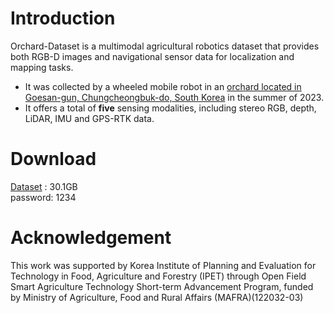 # Introduction
Orchard-Dataset is a multimodal agricultural robotics dataset that provides both RGB-D images and navigational sensor data for localization and mapping tasks.
- It was collected by a wheeled mobile robot in an [orchard located in Goesan-gun, Chungcheongbuk-do, South Korea](https://www.google.co.kr/maps/place/%EC%B6%A9%EC%B2%AD%EB%B6%81%EB%8F%84+%EA%B4%B4%EC%82%B0%EA%B5%B0+%EB%B6%88%EC%A0%95%EB%A9%B4+%EC%95%B5%EC%B2%9C%EB%A6%AC+542-1/data=!3m2!1e3!4b1!4m6!3m5!1s0x35649273c2d74c27:0x10d6109892c3a95b!8m2!3d36.8987613!4d127.8019698!16s%2Fg%2F11bz5lsvc1?hl=ko&entry=ttu) in the summer of 2023.
- It offers a total of **five** sensing modalities, including stereo RGB, depth, LiDAR, IMU and GPS-RTK data.

# Download
[Dataset](http://gofile.me/4OJIC/H6jnM7TZ1) : 30.1GB\
password: 1234

# Acknowledgement
This work was supported by Korea Institute of Planning and Evaluation for Technology in Food, Agriculture and Forestry (IPET) through Open Field Smart Agriculture Technology Short-term Advancement Program, funded by Ministry of Agriculture, Food and Rural Affairs (MAFRA)(122032-03)
